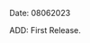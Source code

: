>>>>>>>>>>>>>>>>>>>>>>>>>>>>>>>>>>>>>>>>>>>>>>>>>>>>>>>>>>>>>>>>>>>>>>>>>>>>>>>>>>>>>>>>>>>>>>>>>>>

Date: 08062023

ADD:		First Release.

>>>>>>>>>>>>>>>>>>>>>>>>>>>>>>>>>>>>>>>>>>>>>>>>>>>>>>>>>>>>>>>>>>>>>>>>>>>>>>>>>>>>>>>>>>>>>>>>>>>
